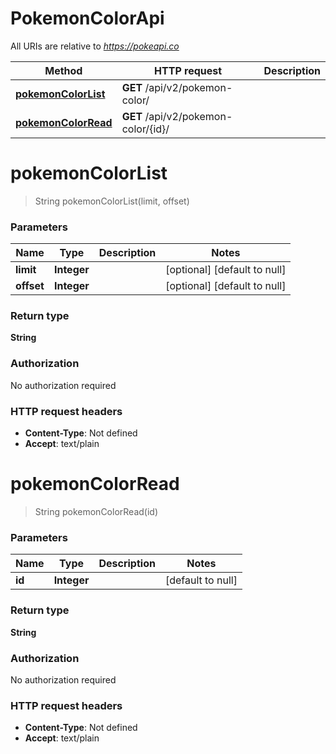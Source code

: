 # PokemonColorApi

All URIs are relative to *https://pokeapi.co*

Method | HTTP request | Description
------------- | ------------- | -------------
[**pokemonColorList**](PokemonColorApi.md#pokemonColorList) | **GET** /api/v2/pokemon-color/ | 
[**pokemonColorRead**](PokemonColorApi.md#pokemonColorRead) | **GET** /api/v2/pokemon-color/{id}/ | 


<a name="pokemonColorList"></a>
# **pokemonColorList**
> String pokemonColorList(limit, offset)



### Parameters

Name | Type | Description  | Notes
------------- | ------------- | ------------- | -------------
 **limit** | **Integer**|  | [optional] [default to null]
 **offset** | **Integer**|  | [optional] [default to null]

### Return type

**String**

### Authorization

No authorization required

### HTTP request headers

- **Content-Type**: Not defined
- **Accept**: text/plain

<a name="pokemonColorRead"></a>
# **pokemonColorRead**
> String pokemonColorRead(id)



### Parameters

Name | Type | Description  | Notes
------------- | ------------- | ------------- | -------------
 **id** | **Integer**|  | [default to null]

### Return type

**String**

### Authorization

No authorization required

### HTTP request headers

- **Content-Type**: Not defined
- **Accept**: text/plain


